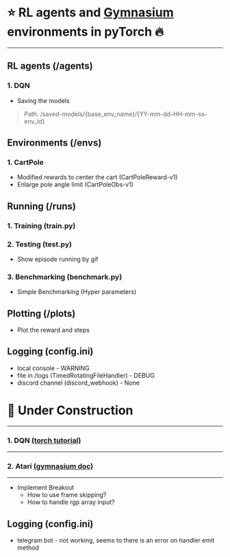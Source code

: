 :star: RL agents and [Gymnasium](https://gymnasium.farama.org/) </br> environments in pyTorch :fire:
==============================
******************

RL agents (/agents)
--------------------
### 1. DQN 
* Saving the models 
> Path: /saved-models/{base_env_name}/{YY-mm-dd-HH-mm-ss-env_id}

Environments (/envs)
--------------------
### 1. CartPole
* Modified rewards to center the cart (CartPoleReward-v1)
* Enlarge pole angle limit (CartPoleObs-v1)

Running (/runs)
--------------------
### 1. Training (train.py)
### 2. Testing (test.py)
* Show episode running by gif 
### 3. Benchmarking (benchmark.py)
* Simple Benchmarking (Hyper parameters)

Plotting (/plots)
--------------------
* Plot the reward and steps

Logging (config.ini)
--------------------
* local console - WARNING
* file in /logs (TimedRotatingFileHandler) - DEBUG
* discord channel (discord_webhook) - None


:construction: Under Construction
==============================
******************
### 1. DQN [(torch tutorial)](https://pytorch.org/tutorials/intermediate/reinforcement_q_learning.html)
--------------------

### 2. Atari [(gymnasium doc)](https://gymnasium.farama.org/environments/atari/)
--------------------
* Implement Breakout
  * How to use frame skipping?
  * How to handle rgp array input?

Logging (config.ini)
--------------------
* telegram bot - not working, seems to there is an error on handler emit method

